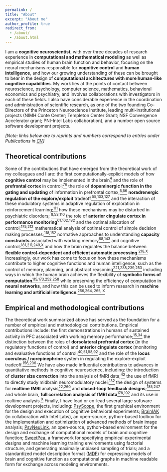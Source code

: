 ```yaml
---
permalink: /
title: "About"
excerpt: "About me"
author_profile: true
redirect_from: 
  - /about/
  - /about.html
---
```


I am a **cognitive neuroscientist**, with over three decades of research experience in **computational and mathematical 
modeling** as well as empirical studies of human brain function and behavior, focusing on the neural mechanisms 
responsible for **cognitive control** and **human intelligence**, and how our growing understanding of these can be 
brought to bear in the design of **computational architectures  with more human-like cognitive capabilities**.
My work lies at the points of contact between neuroscience, psychology, computer science, mathematics, behavioral economics and 
psychiatry, and involves collaborations with investigators in each of these fields. I also have considerable 
experience in the coordination and administration of scientific research, as one of the two founding Co-Directors 
of the Princeton Neuroscience Institute, leading multi-institutional projects (NIMH Conte Center; Templeton Center 
Grant; NSF Convergence Accelerator grant; PNI-Intel Labs collaboration), and a number open source software 
development projects.

*[Note: links below are to reprints and numbers correspond to entries under Publications in [CV](/cv/)]*

## Theoretical contributions
Some of the contributions that have emerged from the theoretical work of my colleagues and I are: the first 
computationally-explicit models of how **cognitive control** may be implemented in the brain[<sup>4</sup>](https://webapps.pni.princeton.edu/ncc/PDFs/Atten-Ctl-WM%20&%20PFC-DA/Modeling%20&%20Theory/Cohen%20et%20al%20(Psych%20Review%2090).pdf) and the role of 
**prefrontal cortex** in control;[<sup>76</sup>](http://www.pni.princeton.edu/ncc/PDFs/Atten-Ctl-WM%20&%20PFC-DA/Modeling%20&%20Theory/Miller%20&%20Cohen%20(Ann%20Rev%2001).pdf)
the role of **dopaminergic function in the gating and updating** of 
information in prefrontal cortex,[<sup>5,</sup>](http://www.pni.princeton.edu/ncc/PDFs/Atten-Ctl-WM%20&%20PFC-DA/Modeling%20&%20Theory/Servan-Schreiber%20et%20al.%20(Science%2090).pdf)[<sup>56</sup>](http://www.pni.princeton.edu/ncc/PDFs/Atten-Ctl-WM%20&%20PFC-DA/Modeling%20&%20Theory/Braver%20&%20Cohen%20(A&P%2000).pdf)
**noradrenergic regulation of the explore/exploit** tradeoff,[<sup>55,</sup>](http://www.csbmb.princeton.edu/ncc/PDFs/Locus%20Coeruleus/Usher%20et%20al%20%28Science%2099%29.pdf)[<sup>103,</sup>](http://www.csbmb.princeton.edu/ncc/PDFs/Locus%20Coeruleus/Aston-Jones%20&%20Cohen%20%28ARN%2005%29.pdf)[<sup>127</sup>](https://webapps.pni.princeton.edu/ncc/PDFs/Locus%20Coeruleus/Cohen%20et%20al%20(Royal%20Society%2007).pdf)
and the interaction of these modulatory systems in adaptive regulation of exploration in reinforcement learning;[<sup>111</sup>](https://proceedings.neurips.cc/paper/2005/file/bc4e356fee1972242c8f7eabf4dff517-Paper.pdf)
how these mechanisms may be disturbed in psychiatric disorders; [<sup>8,</sup>](http://www.pni.princeton.edu/ncc/PDFs/Schizophrenia/Modeling/Cohen%20&%20Servan-Schreiber%20(Psych%20Review%2092).pdf)[<sup>53,</sup>](http://www.pni.princeton.edu/ncc/PDFs/Schizophrenia/Behavioral%20&%20Psychopharm/Cohen%20et%20al%20(J%20Abnormal%2099).pdf)[<sup>110</sup>](http://www.pni.princeton.edu/ncc/PDFs/Schizophrenia/Neuroimaging/MacDonald%20et%20al%20(Am%20J%20Psychiatry%2005).pdf) 
the role of **anterior cingulate cortex in 
performance monitoring**[<sup>61,</sup>](http://www.pni.princeton.edu/ncc/PDFs/Anterior%20Cingulate%20&%20ERN/Modeling/Botvinick%20et%20al.%20(Psych%20Rev%2001).pdf)[<sup>102,</sup>](http://www.pni.princeton.edu/ncc/PDFs/Anterior%20Cingulate%20&%20ERN/Modeling/Yeung%20et%20al%20(Psych%20Review%2004).pdf)[<sup>182</sup>](http://www.pni.princeton.edu/ncc/PDFs/Anterior%20Cingulate%20&%20ERN/fMRI/Shenhav%20et%20al%20(Nat%20Neuro%2014).pdf)
and the optimal allocation of control;[<sup>175,</sup>](https://webapps.pni.princeton.edu/ncc/PDFs/Anterior%20Cingulate%20&%20ERN/Commentary%20&%20Review/Shenhav%20et%20al%20(Neuron%2013).pdf)[<sup>212</sup>](http://www.pni.princeton.edu/ncc/PDFs/Atten-Ctl-WM%20&%20PFC-DA/Modeling%20&%20Theory/Shenhav%20et%20al.%20(ARN%202017).pdf) 
mathematical analysis of optimal control of simple decision making processes;[<sup>118,</sup>](http://www.pni.princeton.edu/ncc/PDFs/Optimization%20and%20Decision%20Making/Bogacz%20et%20al%20(Psych%20Review%2006).pdf)[<sup>152</sup>](http://www.pni.princeton.edu/ncc/PDFs/Optimization%20and%20Decision%20Making/Simen%20et%20al%20(JEP-HPP%2009).pdf)
normative approaches to understanding **capacity constraints** associated with working memory[<sup>68,</sup>](https://www.cambridge.org/core/journals/behavioral-and-brain-sciences/article/abs/neural-mechanism-for-the-magical-number-4-competitive-interactions-and-nonlinear-oscillation/3C2898F832DAF8F836728B6A3698890E)[<sup>143</sup>](http://www.pni.princeton.edu/ncc/PDFs/Atten-Ctl-WM%20&%20PFC-DA/Modeling%20&%20Theory/Todd%20et%20al%20(NIPS%2008).pdf)
and cognitive control;[<sup>181,</sup>](http://www.pni.princeton.edu/ncc/PDFs/Other/Texts/Cohen%20et%20al%20(Posner%2004).pdf)[<sup>211,</sup>](https://proceedings.neurips.cc/paper/2005/file/bc4e356fee1972242c8f7eabf4dff517-Paper.pdf)[<sup>249,</sup>](http://www.pni.princeton.edu/ncc/PDFs/Atten-Ctl-WM%20&%20PFC-DA/Modeling%20&%20Theory/Musslick%20&%20Cohen%20(TICS%202021).pdf)[<sup>X</sup>](https://psyarxiv.com/jkhdf) 
and how the brain regulates the balance between **flexible control-dependent and efficient automatic processing**.[<sup>218,</sup>](http://www.pni.princeton.edu/ncc/PDFs/Atten-Ctl-WM%20&%20PFC-DA/Modeling%20&%20Theory/Sagiv%20et%20al%20(CogSci%202020).pdf)[<sup>X</sup>](https://arxiv.org/abs/2007.10527)
Increasingly, our work has 
come to focus on how these mechanisms contribute to higher cognitive functions and human intelligence, such as the 
control of memory, planning, and abstract reasoning[<sup>221,</sup>](http://www.pni.princeton.edu/ncc/PDFs/Canonical%20Reps/Frankland%20et%20al%20(Cog%20Sci%202019).pdf)[<sup>238,</sup>](https://webapps.pni.princeton.edu/ncc/PDFs/Locus%20Coeruleus/Agrawal%20et%20al%20(Psych%20Review%202021).pdf)[<sup>239,</sup>](http://www.pni.princeton.edu/ncc/PDFs/Atten-Ctl-WM%20&%20PFC-DA/Modeling%20&%20Theory/Beukers%20et%20al%20(TICS%202021).pdf)[<sup>253</sup>](http://www.pni.princeton.edu/ncc/PDFs/Atten-Ctl-WM%20&%20PFC-DA/Modeling%20&%20Theory/Ho%20et%20al%20(Nature%202022).pdf)
including ways in which the human brain achieves the flexibility of **symbolic forms of computation**[<sup>115,</sup>](http://www.pni.princeton.edu/ncc/PDFs/Atten-Ctl-WM%20&%20PFC-DA/Modeling%20&%20Theory/Rougier%20et%20al%20(PNAS%2005).pdf)[<sup>173,</sup>](http://www.pni.princeton.edu/ncc/PDFs/Atten-Ctl-WM%20&%20PFC-DA/Modeling%20&%20Theory/Kriete%20et%20al.%20(PNAS%2013).pdf)[<sup>252,</sup>](https://arxiv.org/abs/2012.14601)[<sup>258</sup>](http://arxiv.org/abs/2106.07369)
while preserving the efficiency of  computation in **neural networks**, and how this can be used to inform research 
in **machine learning and artificial intelligence**.[<sup>256,</sup>](https://arxiv.org/abs/2205.11558)[<sup>264,
</sup>](https://arxiv.org/pdf/2303.02260)[<sup>265,
</sup>](http://arxiv.org/abs/2304.09979)[<sup>X</sup>](https://arxiv.org/abs/2007.10527)

## Empirical and methodological contributions  
The theoretical work summarized above has served as the foundation for a number of empirical and methodological 
contributions. Empirical contributions include: the first demonstrations in humans of sustained activity in PFC 
associated with working memory performance;[<sup>15,</sup>](http://www.pni.princeton.edu/ncc/PDFs/Atten-Ctl-WM%20&%20PFC-DA/Neuroimaging/Cohen%20et%20al%20(HBM%2094).pdf)[<sup>34</sup>](http://www.pni.princeton.edu/ncc/PDFs/Atten-Ctl-WM%20&%20PFC-DA/Neuroimaging/Cohen%20et%20al%20(Nature%2097).pdf)
the distinction between the roles of **dorsolateral prefrontal 
cortex** (in the regulatory functions of control) and **anterior cingulate cortex** (monitoring and evaluative functions 
of control;[<sup>40,</sup>](http://www.pni.princeton.edu/ncc/PDFs/Anterior%20Cingulate%20&%20ERN/fMRI/Carter%20et%20al%20(Science%2098).pdf)[<sup>51,</sup>](http://www.pni.princeton.edu/ncc/PDFs/Anterior%20Cingulate%20&%20ERN/fMRI/Botvinick%20et%20al.%20(Nature%2099).pdf)[<sup>58,</sup>](http://www.pni.princeton.edu/ncc/PDFs/Anterior%20Cingulate%20&%20ERN/fMRI/MacDonald%20et%20al%20(Science%2000).pdf)[<sup>92</sup>](http://www.pni.princeton.edu/ncc/PDFs/Anterior%20Cingulate%20&%20ERN/fMRI/Kerns%20et%20al%20(Science%2004).pdf)
and the role of the **locus coeruleus / norepinephrine** system in regulating the 
explore-exploit tradeoff.[<sup>156,</sup>](http://www.pni.princeton.edu/ncc/PDFs/Locus%20Coeruleus/Gilzenrat%20et%20al%20(CABN%202010).pdf)[<sup>206</sup>](http://www.pni.princeton.edu/ncc/PDFs/Locus%20Coeruleus/Kane%20et%20al%20(CABN%202018).pdf)
We have also made influential contributions to advances in quantitative methods 
in cognitive neuroscience, including: the introduction of **cluster size correction** into the analysis of fMRI
data;[<sup>42</sup>](https://onlinelibrary.wiley.com/doi/abs/10.1002/mrm.1910330508)
the use of fMRI to directly study midbrain neuromodulatory nuclei;[<sup>132</sup>](http://www.pni.princeton.edu/ncc/PDFs/Atten-Ctl-WM%20&%20PFC-DA/Neuroimaging/D'Ardenne%20et%20al%20(Science%2008).pdf)
the design of systems for **realtime fMRI** analysis[<sup>22,</sup>](http://www.csbmb.princeton.edu/ncc/PDFs/Other/Neuroimaging/Goddard%20et%20al%20%28J%20Supercomputing%2097%29.pdf)[<sup>260</sup>](https://www.sciencedirect.com/science/article/pii/S1053811922004141)
and **closed-loop feedback designs**;[<sup>185,</sup>](http://www.pni.princeton.edu/ncc/PDFs/Other/Neuroimaging/deBettencourt%20et%20al%20(Nature%20Neurosci%2015).pdf)[<sup>247</sup>](https://www.sciencedirect.com/science/article/pii/S2451902220303104)
and whole brain, **full correlation analysis of fMRI data**[<sup>178,</sup>](http://www.csbmb.princeton.edu/ncc/PDFs/Other/Neuroimaging/Wang%20et%20al%20(J%20Neurosci%20Methods%2015).pdf)[<sup>192</sup>](https://www.sciencedirect.com/science/article/pii/S0165027015001910?casa_token=d13iBWWXh4AAAAAA:_xHPzRcMdUTqHAaHpcsAttYPdbZBJR4-jGEzGuGz4-OugNKILfaNgAojGq5NQgWAlh7GR8ezJrAS)
and its use in realtime analysis.[<sup>X</sup>](https://dl.acm.org/doi/10.1145/2807591.2807631)
Finally, I have lead or co-lead several large software development projects, including: [PsyScope](https://en.wikipedia.org/wiki/PsyScope), 
the first graphical environment for the design and execution of cognitive behavioral 
experiments; [BrainIAK](https://brainiak.org) (in collaboration with Intel Labs), an open-source, python-based 
toolbox for the implementation and optimization of advanced methods of brain image analysis; [PsyNeuLink](https://psyneulink.org), an 
open-source, python-based environment for the design and exchange of computational models of brain and cognitive 
function; [SweetPea](https://sites.google.com/view/sweetpea-ai), a framework for specifying empirical experimental 
designs and machine learning training environments using factorial structure, and generating maximally unbiased 
sampling of trials; and a standardized model description format ([MDF](https://mdf.readthedocs.io/en/latest/api/Introduction.html)) 
for expressing models of brain and cognitive function as computational graphs in machine readable form for exchange 
across modeling environments.
